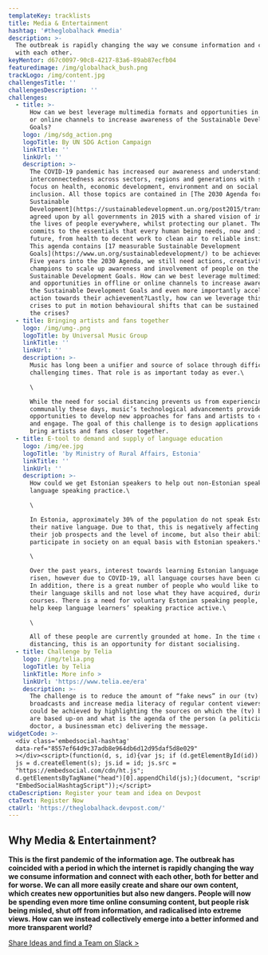 ```yaml
---
templateKey: tracklists
title: Media & Entertainment
hashtag: '#theglobalhack #media'
description: >-
  The outbreak is rapidly changing the way we consume information and connect
  with each other.
keyMentor: d67c0097-90c8-4217-83a6-89ab87ecfb04
featuredimage: /img/globalhack_bush.png
trackLogo: /img/content.jpg
challengesTitle: ''
challengesDescription: ''
challenges:
  - title: >-
      How can we best leverage multimedia formats and opportunities in offline
      or online channels to increase awareness of the Sustainable Development
      Goals?
    logo: /img/sdg_action.png
    logoTitle: By UN SDG Action Campaign
    linkTitle: ''
    linkUrl: ''
    description: >-
      The COVID-19 pandemic has increased our awareness and understanding of the
      interconnectedness across sectors, regions and generations with specific
      focus on health, economic development, environment and on social
      inclusion. All those topics are contained in [The 2030 Agenda for
      Sustainable
      Development](https://sustainabledevelopment.un.org/post2015/transformingourworld),
      agreed upon by all governments in 2015 with a shared vision of improving
      the lives of people everywhere, whilst protecting our planet. The agenda
      commits to the essentials that every human being needs, now and in the
      future, from health to decent work to clean air to reliable institutions.
      This agenda contains [17 measurable Sustainable Development
      Goals](https://www.un.org/sustainabledevelopment/) to be achieved by 2030.
      Five years into the 2030 Agenda, we still need actions, creativity and
      champions to scale up awareness and involvement of people on the
      Sustainable Development Goals. How can we best leverage multimedia formats
      and opportunities in offline or online channels to increase awareness of
      the Sustainable Development Goals and even more importantly accelerate
      action towards their achievement?Lastly, how can we leverage this time of
      crises to put in motion behavioural shifts that can be sustained beyond
      the crises?
  - title: Bringing artists and fans together
    logo: /img/umg-.png
    logoTitle: by Universal Music Group
    linkTitle: ''
    linkUrl: ''
    description: >-
      Music has long been a unifier and source of solace through difficult and
      challenging times. That role is as important today as ever.\

      \

      While the need for social distancing prevents us from experiencing music
      communally these days, music’s technological advancements provide great
      opportunities to develop new approaches for fans and artists to connect
      and engage. The goal of this challenge is to design applications that
      bring artists and fans closer together.
  - title: E-tool to demand and supply of language education
    logo: /img/ee.jpg
    logoTitle: 'by Ministry of Rural Affairs, Estonia'
    linkTitle: ''
    linkUrl: ''
    description: >-
      How could we get Estonian speakers to help out non-Estonian speakers with
      language speaking practice.\

      \

      In Estonia, approximately 30% of the population do not speak Estonian as
      their native language. Due to that, this is negatively affecting not only
      their job prospects and the level of income, but also their ability to
      participate in society on an equal basis with Estonian speakers.\

      \

      Over the past years, interest towards learning Estonian language has
      risen, however due to COVID-19, all language courses have been cancelled.
      In addition, there is a great number of people who would like to practice
      their language skills and not lose what they have acquired, during the
      courses. There is a need for voluntary Estonian speaking people, who would
      help keep language learners’ speaking practice active.\

      \

      All of these people are currently grounded at home. In the time of social
      distancing, this is an opportunity for distant socialising.
  - title: Challenge by Telia
    logo: /img/telia.png
    logoTitle: by Telia
    linkTitle: More info >
    linkUrl: 'https://www.telia.ee/era'
    description: >-
      The challenge is to reduce the amount of “fake news” in our (tv)
      broadcasts and increase media literacy of regular content viewers. This
      could be achieved by highlighting the sources on which the (tv) broadcasts
      are based up-on and what is the agenda of the person (a politician, a
      doctor, a businessman etc) delivering the message.
widgetCode: >-
  <div class='embedsocial-hashtag'
  data-ref="8557ef64d9c37adb8e964db6d12d95daf5d8e029"
  ></div><script>(function(d, s, id){var js; if (d.getElementById(id)) {return;}
  js = d.createElement(s); js.id = id; js.src =
  "https://embedsocial.com/cdn/ht.js";
  d.getElementsByTagName("head")[0].appendChild(js);}(document, "script",
  "EmbedSocialHashtagScript"));</script>
ctaDescription: Register your team and idea on Devpost
ctaText: Register Now
ctaUrl: 'https://theglobalhack.devpost.com/'
---
```


## **Why Media & Entertainment?**

**This is the first pandemic of the information age. The outbreak has coincided with a period in which the internet is rapidly changing the way we consume information and connect with each other, both for better and for worse. We can all more easily create and share our own content, which creates new opportunities but also new dangers. People will now be spending even more time online consuming content, but people risk being misled, shut off from information, and radicalised into extreme views. How can we instead collectively emerge into a better informed and more transparent world?**

[Share Ideas and find a Team on Slack >](http://theglobalhack.com/slack)

